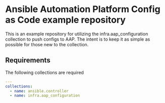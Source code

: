 # Ansible Automation Platform Config as Code example repository

This is an example repository for utilizing the infra.aap_configuration collection to push configs to AAP. The intent is to keep it as simple as possible for those new to the collection.

## Requirements

The following collections are required

```yaml
---
collections:
  - name: ansible.controller
  - name: infra.aap_configuration 